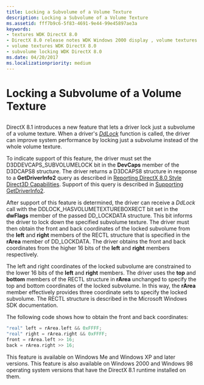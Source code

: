 ```yaml
---
title: Locking a Subvolume of a Volume Texture
description: Locking a Subvolume of a Volume Texture
ms.assetid: fff7b9c6-5f83-4691-9e44-99e45897ae3a
keywords:
- textures WDK DirectX 8.0
- DirectX 8.0 release notes WDK Windows 2000 display , volume textures
- volume textures WDK DirectX 8.0
- subvolume locking WDK DirectX 8.0
ms.date: 04/20/2017
ms.localizationpriority: medium
---
```


# Locking a Subvolume of a Volume Texture


## <span id="ddk_locking_a_subvolume_of_a_volume_texture_gg"></span><span id="DDK_LOCKING_A_SUBVOLUME_OF_A_VOLUME_TEXTURE_GG"></span>


DirectX 8.1 introduces a new feature that lets a driver lock just a subvolume of a volume texture. When a driver's [*DdLock*](https://msdn.microsoft.com/library/windows/hardware/ff549599) function is called, the driver can improve system performance by locking just a subvolume instead of the whole volume texture.

To indicate support of this feature, the driver must set the D3DDEVCAPS\_SUBVOLUMELOCK bit in the **DevCaps** member of the D3DCAPS8 structure. The driver returns a D3DCAPS8 structure in response to a **GetDriverInfo2** query as described in [Reporting DirectX 8.0 Style Direct3D Capabilities](reporting-directx-8-0-style-direct3d-capabilities.md). Support of this query is described in [Supporting GetDriverInfo2](supporting-getdriverinfo2.md).

After support of this feature is determined, the driver can receive a *DdLock* call with the DDLOCK\_HASVOLUMETEXTUREBOXRECT bit set in the **dwFlags** member of the passed DD\_LOCKDATA structure. This bit informs the driver to lock down the specified subvolume texture. The driver must then obtain the front and back coordinates of the locked subvolume from the **left** and **right** members of the RECTL structure that is specified in the **rArea** member of DD\_LOCKDATA. The driver obtains the front and back coordinates from the higher 16 bits of the **left** and **right** members respectively.

The left and right coordinates of the locked subvolume are constrained to the lower 16 bits of the **left** and **right** members. The driver uses the **top** and **bottom** members of the RECTL structure in **rArea** unchanged to specify the top and bottom coordinates of the locked subvolume. In this way, the **rArea** member effectively provides three coordinate sets to specify the locked subvolume. The RECTL structure is described in the Microsoft Windows SDK documentation.

The following code shows how to obtain the front and back coordinates:

```cpp
"real" left = rArea.left && 0xFFFF;
"real" right = rArea.right && 0xFFFF;
front = rArea.left >> 16;
back = rArea.right >> 16;
```

This feature is available on Windows Me and Windows XP and later versions. This feature is also available on Windows 2000 and Windows 98 operating system versions that have the DirectX 8.1 runtime installed on them.

 

 





